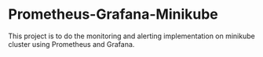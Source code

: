 # Prometheus-Grafana-Minikube
This project is to do the monitoring and alerting implementation on minikube cluster using Prometheus and Grafana.
